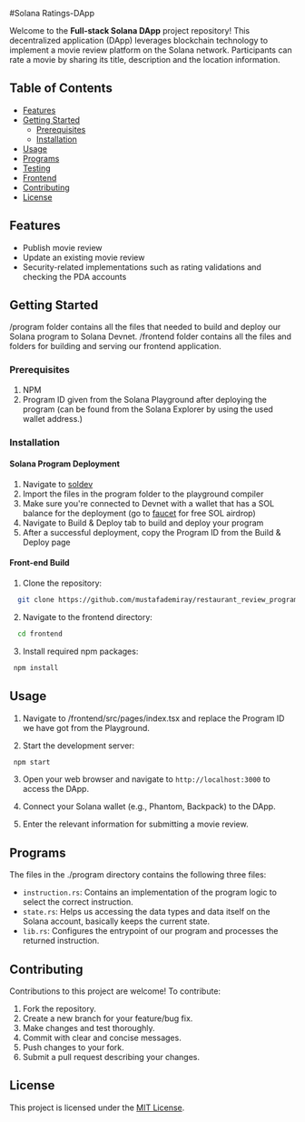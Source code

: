 #Solana Ratings-DApp 

Welcome to the **Full-stack Solana DApp** project repository! This decentralized application (DApp) leverages blockchain technology to implement a movie review platform on the Solana network. Participants can rate a movie by sharing its title, description and the location information.

## Table of Contents

- [Features](#features)
- [Getting Started](#getting-started)
  - [Prerequisites](#prerequisites)
  - [Installation](#installation)
- [Usage](#usage)
- [Programs](#programs)
- [Testing](#testing)
- [Frontend](#frontend)
- [Contributing](#contributing)
- [License](#license)

## Features

- Publish movie review
- Update an existing movie review
- Security-related implementations such as rating validations and checking the PDA accounts

## Getting Started

/program folder contains all the files that needed to build and deploy our Solana program to Solana Devnet.
/frontend folder contains all the files and folders for building and serving our frontend application.

### Prerequisites

1. NPM
2. Program ID given from the Solana Playground after deploying the program (can be found from the Solana Explorer by using the used wallet address.)

### Installation

#### Solana Program Deployment

1. Navigate to [soldev](https://beta.solpg.io/)
2. Import the files in the program folder to the playground compiler
3. Make sure you're connected to Devnet with a wallet that has a SOL balance for the deployment (go to [faucet](https://faucet.solana.com/) for free SOL airdrop)
4. Navigate to Build & Deploy tab to build and deploy your program
5. After a successful deployment, copy the Program ID from the Build & Deploy page

#### Front-end Build

1. Clone the repository:

```bash
  git clone https://github.com/mustafademiray/restaurant_review_program.git
```

2. Navigate to the frontend directory:

```bash
  cd frontend
```

3. Install required npm packages:

```bash
 npm install
```

## Usage

1. Navigate to /frontend/src/pages/index.tsx and replace the Program ID we have got from the Playground.

2. Start the development server:

```bash
 npm start
```

3. Open your web browser and navigate to `http://localhost:3000` to access the DApp.

4. Connect your Solana wallet (e.g., Phantom, Backpack) to the DApp.

5. Enter the relevant information for submitting a movie review.

## Programs

The files in the ./program directory contains the following three files:

- `instruction.rs`: Contains an implementation of the program logic to select the correct instruction.
- `state.rs`: Helps us accessing the data types and data itself on the Solana account, basically keeps the current state.
- `lib.rs`: Configures the entrypoint of our program and processes the returned instruction.

## Contributing

Contributions to this project are welcome! To contribute:

1. Fork the repository.
2. Create a new branch for your feature/bug fix.
3. Make changes and test thoroughly.
4. Commit with clear and concise messages.
5. Push changes to your fork.
6. Submit a pull request describing your changes.

## License

This project is licensed under the [MIT License](LICENSE).
